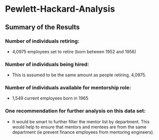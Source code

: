 # Pewlett-Hackard-Analysis

## Summary of the Results

### Number of individuals retiring:
- 4,0975 employees set to retire (born between 1952 and 1956)

### Number of individuals being hired:
- This is assumed to be the same amount as people retiring, 4,0975.

### Number of individuals available for mentorship role:
- 1,549 current employees born in 1965

### One recommendation for further analysis on this data set:
- It would be smart to further filter the mentor list by department. This would help to ensure that mentors and mentees are from the same department (ie prevent finance employees from mentoring engineers).
